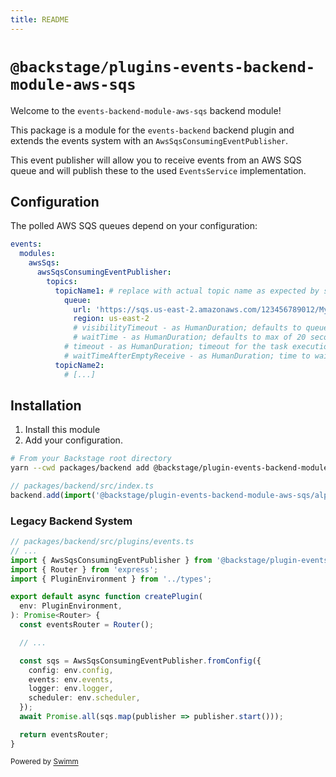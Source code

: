 ```yaml
---
title: README
---
```

# `@backstage/plugins-events-backend-module-aws-sqs`

Welcome to the `events-backend-module-aws-sqs` backend module!

This package is a module for the `events-backend` backend plugin and extends the events system with an `AwsSqsConsumingEventPublisher`.

This event publisher will allow you to receive events from an AWS SQS queue and will publish these to the used `EventsService` implementation.

## Configuration

The polled AWS SQS queues depend on your configuration:

```yaml
events:
  modules:
    awsSqs:
      awsSqsConsumingEventPublisher:
        topics:
          topicName1: # replace with actual topic name as expected by subscribers
            queue:
              url: 'https://sqs.us-east-2.amazonaws.com/123456789012/MyQueue'
              region: us-east-2
              # visibilityTimeout - as HumanDuration; defaults to queue-based config
              # waitTime - as HumanDuration; defaults to max of 20 seconds (long polling)
            # timeout - as HumanDuration; timeout for the task execution
            # waitTimeAfterEmptyReceive - as HumanDuration; time to wait before a retry when there was no message.
          topicName2:
            # [...]
```

## Installation

1. Install this module
2. Add your configuration.

```bash
# From your Backstage root directory
yarn --cwd packages/backend add @backstage/plugin-events-backend-module-aws-sqs
```

```ts
// packages/backend/src/index.ts
backend.add(import('@backstage/plugin-events-backend-module-aws-sqs/alpha'));
```

### Legacy Backend System

```ts
// packages/backend/src/plugins/events.ts
// ...
import { AwsSqsConsumingEventPublisher } from '@backstage/plugin-events-backend-module-aws-sqs';
import { Router } from 'express';
import { PluginEnvironment } from '../types';

export default async function createPlugin(
  env: PluginEnvironment,
): Promise<Router> {
  const eventsRouter = Router();

  // ...

  const sqs = AwsSqsConsumingEventPublisher.fromConfig({
    config: env.config,
    events: env.events,
    logger: env.logger,
    scheduler: env.scheduler,
  });
  await Promise.all(sqs.map(publisher => publisher.start()));

  return eventsRouter;
}
```

<SwmMeta version="3.0.0"><sup>Powered by [Swimm](https://app.swimm.io/)</sup></SwmMeta>
